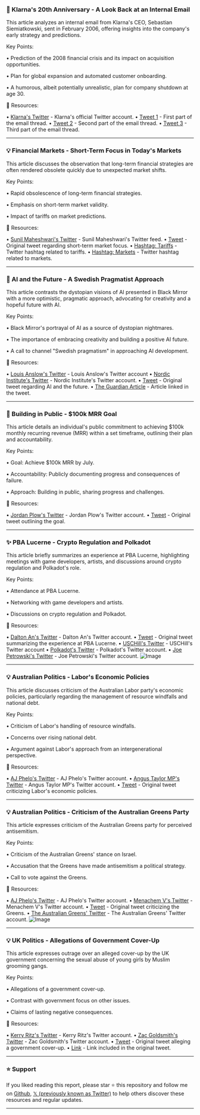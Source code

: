 ### 🤖 Klarna's 20th Anniversary - A Look Back at an Internal Email

This article analyzes an internal email from Klarna's CEO, Sebastian Siemiatkowski, sent in February 2006, offering insights into the company's early strategy and predictions.

Key Points:

•  Prediction of the 2008 financial crisis and its impact on acquisition opportunities.

•  Plan for global expansion and automated customer onboarding.

•  A humorous, albeit potentially unrealistic, plan for company shutdown at age 30.


🔗 Resources:

• [Klarna's Twitter](https://x.com/klarnaseb) - Klarna's official Twitter account.
• [Tweet 1](https://x.com/klarnaseb/status/1910233434137522664) - First part of the email thread.
• [Tweet 2](https://x.com/klarnaseb/status/1910233480195174757) - Second part of the email thread.
• [Tweet 3](https://x.com/klarnaseb/status/1910233484989178308) - Third part of the email thread.



---
### 💡 Financial Markets - Short-Term Focus in Today's Markets

This article discusses the observation that long-term financial strategies are often rendered obsolete quickly due to unexpected market shifts.

Key Points:

•  Rapid obsolescence of long-term financial strategies.

•  Emphasis on short-term market validity.

•  Impact of tariffs on market predictions.


🔗 Resources:

• [Sunil Maheshwari's Twitter](https://x.com/sunilmaheshwari) - Sunil Maheshwari's Twitter feed.
• [Tweet](https://x.com/sunilmaheshwari/status/1910233367951352077) -  Original tweet regarding short-term market focus.
• [Hashtag: Tariffs](https://x.com/hashtag/Tariffs?src=hashtag_click) -  Twitter hashtag related to tariffs.
• [Hashtag: Markets](https://x.com/hashtag/Markets?src=hashtag_click) - Twitter hashtag related to markets.


---
### 🤖 AI and the Future - A Swedish Pragmatist Approach

This article contrasts the dystopian visions of AI presented in Black Mirror with a more optimistic, pragmatic approach, advocating for creativity and a hopeful future with AI.

Key Points:

•  Black Mirror's portrayal of AI as a source of dystopian nightmares.

•  The importance of embracing creativity and building a positive AI future.

•  A call to channel "Swedish pragmatism" in approaching AI development.


🔗 Resources:

• [Louis Anslow's Twitter](https://x.com/LouisAnslow) - Louis Anslow's Twitter account
• [Nordic Institute's Twitter](https://x.com/nordicinst) - Nordic Institute's Twitter account.
• [Tweet](https://x.com/nordicinst/status/1910227008346276168) - Original tweet regarding AI and the future.
• [The Guardian Article](https://t.co/cFzCUv5HrT) -  Article linked in the tweet.


---
### 🚀 Building in Public - $100k MRR Goal

This article details an individual's public commitment to achieving $100k monthly recurring revenue (MRR) within a set timeframe, outlining their plan and accountability.


Key Points:

•  Goal: Achieve $100k MRR by July.

•  Accountability: Publicly documenting progress and consequences of failure.

•  Approach: Building in public, sharing progress and challenges.


🔗 Resources:

• [Jordan Plow's Twitter](https://x.com/jordantplows) - Jordan Plow's Twitter account.
• [Tweet](https://x.com/jordantplows/status/1909493310366138576) - Original tweet outlining the goal.


---
### ✨ PBA Lucerne - Crypto Regulation and Polkadot

This article briefly summarizes an experience at PBA Lucerne, highlighting meetings with game developers, artists, and discussions around crypto regulation and Polkadot's role.


Key Points:

•  Attendance at PBA Lucerne.

•  Networking with game developers and artists.

•  Discussions on crypto regulation and Polkadot.


🔗 Resources:

• [Dalton An's Twitter](https://x.com/daltonan) - Dalton An's Twitter account.
• [Tweet](https://x.com/daltonan/status/1910209412913910150) - Original tweet summarizing the experience at PBA Lucerne.
• [USCHill's Twitter](https://x.com/USCHill) - USCHill's Twitter account
• [Polkadot's Twitter](https://x.com/Polkadot) - Polkadot's Twitter account.
• [Joe Petrowski's Twitter](https://x.com/joepetrowski) - Joe Petrowski's Twitter account.
![Image](https://pbs.twimg.com/media/GoJtVLUXcAE8iKp?format=jpg&name=small)


---
### 💡 Australian Politics - Labor's Economic Policies

This article discusses criticism of the Australian Labor party's economic policies, particularly regarding the management of resource windfalls and national debt.

Key Points:

•  Criticism of Labor's handling of resource windfalls.

•  Concerns over rising national debt.

•  Argument against Labor's approach from an intergenerational perspective.


🔗 Resources:

• [AJ Phelo's Twitter](https://x.com/ajphelo) - AJ Phelo's Twitter account.
• [Angus Taylor MP's Twitter](https://x.com/AngusTaylorMP) - Angus Taylor MP's Twitter account.
• [Tweet](https://x.com/AngusTaylorMP/status/1910192096189063566) - Original tweet criticizing Labor's economic policies.


---
### 💡 Australian Politics - Criticism of the Australian Greens Party

This article expresses criticism of the Australian Greens party for perceived antisemitism.


Key Points:

•  Criticism of the Australian Greens' stance on Israel.

•  Accusation that the Greens have made antisemitism a political strategy.

•  Call to vote against the Greens.


🔗 Resources:

• [AJ Phelo's Twitter](https://x.com/ajphelo) - AJ Phelo's Twitter account.
• [Menachem V's Twitter](https://x.com/MenachemV) - Menachem V's Twitter account.
• [Tweet](https://x.com/MenachemV/status/1910206711643713955) - Original tweet criticizing the Greens.
• [The Australian Greens' Twitter](https://x.com/Greens) - The Australian Greens' Twitter account.
![Image](https://pbs.twimg.com/amplify_video_thumb/1910205326470922242/img/Vr1zrPg6Cmm3vHcB.jpg)


---
### 💡 UK Politics - Allegations of Government Cover-Up

This article expresses outrage over an alleged cover-up by the UK government concerning the sexual abuse of young girls by Muslim grooming gangs.


Key Points:

•  Allegations of a government cover-up.

•  Contrast with government focus on other issues.

•  Claims of lasting negative consequences.


🔗 Resources:

• [Kerry Ritz's Twitter](https://x.com/kerryritz) - Kerry Ritz's Twitter account.
• [Zac Goldsmith's Twitter](https://x.com/ZacGoldsmith) - Zac Goldsmith's Twitter account.
• [Tweet](https://x.com/ZacGoldsmith/status/1910030315273244743) - Original tweet alleging a government cover-up.
• [Link](https://t.co/DbM462mzaT) - Link included in the original tweet.


---

### ⭐️ Support

If you liked reading this report, please star ⭐️ this repository and follow me on [Github](https://github.com/Drix10), [𝕏 (previously known as Twitter)](https://x.com/DRIX_10_) to help others discover these resources and regular updates.

---